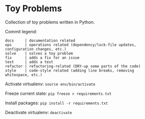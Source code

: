 # Toy Problems

Collection of toy problems written in Python.

Commit legend:

```
docs     | documentation related
ops      | operations related (dependency/lock-file updates, configuration changes, etc.)
solve    | solves a toy problem
fix      | adds a fix for an issue
test     | adds a test
refactor | refactoring-related (DRY-up some parts of the code)
style    | code-style related (adding line breaks, removing whitespace, etc.)
```

Activate virtualenv: `source env/bin/activate`

Freeze current state: `pip freeze > requirements.txt`

Install packages: `pip install -r requirements.txt`

Deactivate virtualenv: `deactivate`
